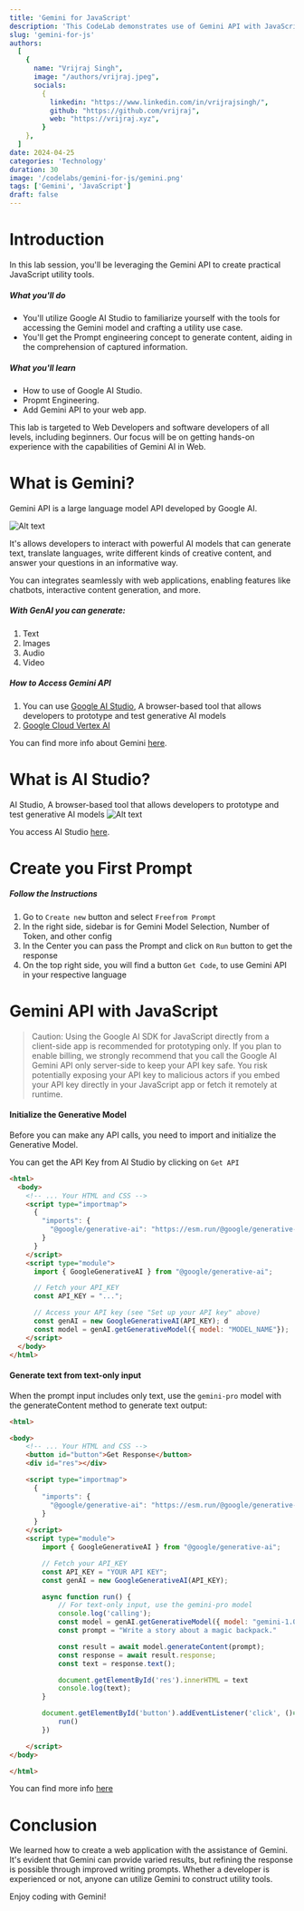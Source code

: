 ```yaml
---
title: 'Gemini for JavaScript'
description: 'This CodeLab demonstrates use of Gemini API with JavaScript'
slug: 'gemini-for-js'
authors:
  [
    {
      name: "Vrijraj Singh",
      image: "/authors/vrijraj.jpeg",
      socials:
        {
          linkedin: "https://www.linkedin.com/in/vrijrajsingh/",
          github: "https://github.com/vrijraj",
          web: "https://vrijraj.xyz",
        }
    },
  ]
date: 2024-04-25
categories: 'Technology'
duration: 30
image: '/codelabs/gemini-for-js/gemini.png'
tags: ['Gemini', 'JavaScript']
draft: false
---
```



# Introduction 
In this lab session, you'll be leveraging the Gemini API to create practical JavaScript utility tools.

##### What you'll do
- You'll utilize Google AI Studio to familiarize yourself with the tools for accessing the Gemini model and crafting a utility use case.
- You'll get the Prompt engineering concept to generate content, aiding in the comprehension of captured information.

##### What you'll learn
- How to use of Google AI Studio.
- Propmt Engineering.
- Add Gemini API to your web app.

This lab is targeted to Web Developers and software developers of all levels, including beginners. Our focus will be on getting hands-on experience with the capabilities of Gemini AI in Web.


# What is Gemini?

Gemini API is a large language model API developed by Google AI. 

![Alt text](/codelabs/gemini-for-js/gemini.png "a title")

It's allows developers to interact with powerful AI models that can generate text, translate languages, write different kinds of creative content, and answer your questions in an informative way.<br>

You can integrates seamlessly with web applications, enabling features like chatbots, interactive content generation, and more.

##### With GenAI you can generate:
1. Text
1. Images
1. Audio
1. Video

##### How to Access Gemini API

1. You can use [Google AI Studio](https://aistudio.google.com), A browser-based tool that allows developers to prototype and test generative AI models
1. [Google Cloud Vertex AI ](https://cloud.google.com/vertex-ai)

You can find more info about Gemini [here](https://blog.google/technology/ai/google-gemini-ai/).


# What is AI Studio?
AI Studio, A browser-based tool that allows developers to prototype and test generative AI models
![Alt text](/codelabs/gemini-for-js/aistudio.png "AI Studio")

You access AI Studio [here](https://aistudio.google.com/).


# Create you First Prompt

##### Follow the Instructions
1. Go to `Create new` button and select `Freefrom Prompt`
1. In the right side, sidebar is for Gemini Model Selection, Number of Token, and other config
1. In the Center you can pass the Prompt and click on `Run` button to get the response 
1. On the top right side, you will find a button `Get Code`, to use Gemini API in your respective language

# Gemini API with JavaScript 

> Caution: Using the Google AI SDK for JavaScript directly from a client-side app is recommended for prototyping only. If you plan to enable billing, we strongly recommend that you call the Google AI Gemini API only server-side to keep your API key safe. You risk potentially exposing your API key to malicious actors if you embed your API key directly in your JavaScript app or fetch it remotely at runtime.

#### Initialize the Generative Model
Before you can make any API calls, you need to import and initialize the Generative Model. 

You can get the API Key from AI Studio by clicking on `Get API`

``` html
<html>
  <body>
    <!-- ... Your HTML and CSS -->
    <script type="importmap">
      {
        "imports": {
          "@google/generative-ai": "https://esm.run/@google/generative-ai"
        }
      }
    </script>
    <script type="module">
      import { GoogleGenerativeAI } from "@google/generative-ai";

      // Fetch your API_KEY
      const API_KEY = "...";

      // Access your API key (see "Set up your API key" above)
      const genAI = new GoogleGenerativeAI(API_KEY); d
      const model = genAI.getGenerativeModel({ model: "MODEL_NAME"});
    </script>
  </body>
</html>
```

#### Generate text from text-only input
When the prompt input includes only text, use the `gemini-pro` model with the generateContent method to generate text output:

```html
<html>

<body>
    <!-- ... Your HTML and CSS -->
    <button id="button">Get Response</button>
    <div id="res"></div>

    <script type="importmap">
      {
        "imports": {
          "@google/generative-ai": "https://esm.run/@google/generative-ai"
        }
      }
    </script>
    <script type="module">
        import { GoogleGenerativeAI } from "@google/generative-ai";

        // Fetch your API_KEY
        const API_KEY = "YOUR API KEY";
        const genAI = new GoogleGenerativeAI(API_KEY);

        async function run() {
            // For text-only input, use the gemini-pro model
            console.log('calling');
            const model = genAI.getGenerativeModel({ model: "gemini-1.0-pro" });
            const prompt = "Write a story about a magic backpack."

            const result = await model.generateContent(prompt);
            const response = await result.response;
            const text = response.text();

            document.getElementById('res').innerHTML = text
            console.log(text);
        }

        document.getElementById('button').addEventListener('click', ()=>{
            run()
        })

    </script>
</body>

</html>
```

You can find more info [here](https://ai.google.dev/gemini-api/docs/get-started/web)


# Conclusion
We learned how to create a web application with the assistance of Gemini. It's evident that Gemini can provide varied results, but refining the response is possible through improved writing prompts. Whether a developer is experienced or not, anyone can utilize Gemini to construct utility tools.<br />


Enjoy coding with Gemini!